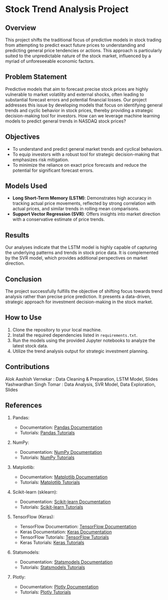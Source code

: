 # Stock Trend Analysis Project

## Overview
This project shifts the traditional focus of predictive models in stock trading from attempting to predict exact future prices to understanding and predicting general price tendencies or actions. This approach is particularly suited to the unpredictable nature of the stock market, influenced by a myriad of unforeseeable economic factors. 

## Problem Statement
Predictive models that aim to forecast precise stock prices are highly vulnerable to market volatility and external shocks, often leading to substantial forecast errors and potential financial losses. Our project addresses this issue by developing models that focus on identifying general trends and cyclic behavior in stock prices, thereby providing a strategic decision-making tool for investors. How can we leverage machine learning models to predict general trends in NASDAQ stock prices?

## Objectives
- To understand and predict general market trends and cyclical behaviors.
- To equip investors with a robust tool for strategic decision-making that emphasizes risk mitigation.
- To minimize the reliance on exact price forecasts and reduce the potential for significant forecast errors.

## Models Used
- **Long Short-Term Memory (LSTM)**: Demonstrates high accuracy in tracking actual price movements, reflected by strong correlation with actual prices, and similar trends in rolling mean comparisons.
- **Support Vector Regression (SVR)**: Offers insights into market direction with a conservative estimate of price trends.

## Results
Our analyses indicate that the LSTM model is highly capable of capturing the underlying patterns and trends in stock price data. It is complemented by the SVR model, which provides additional perspectives on market direction.

## Conclusion
The project successfully fulfills the objective of shifting focus towards trend analysis rather than precise price prediction. It presents a data-driven, strategic approach for investment decision-making in the stock market.

## How to Use
1. Clone the repository to your local machine.
2. Install the required dependencies listed in `requirements.txt`.
3. Run the models using the provided Jupyter notebooks to analyze the latest stock data.
4. Utilize the trend analysis output for strategic investment planning.

## Contributions
Alok Aashish Vernekar : Data Cleaning & Preparation, LSTM Model, Slides
Yashwardhan Singh Tomar : Data Analysis, SVR Model, Data Exploration, Slides

## References

1. Pandas: 
   - Documentation: [Pandas Documentation](https://pandas.pydata.org/docs/)
   - Tutorials: [Pandas Tutorials](https://pandas.pydata.org/pandas-docs/stable/getting_started/index.html)

2. NumPy:
   - Documentation: [NumPy Documentation](https://numpy.org/doc/)
   - Tutorials: [NumPy Tutorials](https://numpy.org/doc/stable/user/quickstart.html)

3. Matplotlib:
   - Documentation: [Matplotlib Documentation](https://matplotlib.org/contents.html)
   - Tutorials: [Matplotlib Tutorials](https://matplotlib.org/stable/tutorials/index.html)

4. Scikit-learn (sklearn):
   - Documentation: [Scikit-learn Documentation](https://scikit-learn.org/stable/documentation.html)
   - Tutorials: [Scikit-learn Tutorials](https://scikit-learn.org/stable/tutorial/index.html)

5. TensorFlow (Keras):
   - TensorFlow Documentation: [TensorFlow Documentation](https://www.tensorflow.org/guide)
   - Keras Documentation: [Keras Documentation](https://keras.io/)
   - TensorFlow Tutorials: [TensorFlow Tutorials](https://www.tensorflow.org/tutorials)
   - Keras Tutorials: [Keras Tutorials](https://keras.io/examples/)

6. Statsmodels:
   - Documentation: [Statsmodels Documentation](https://www.statsmodels.org/stable/index.html)
   - Tutorials: [Statsmodels Tutorials](https://www.statsmodels.org/stable/examples/index.html)

7. Plotly:
   - Documentation: [Plotly Documentation](https://plotly.com/python/)
   - Tutorials: [Plotly Tutorials](https://plotly.com/python/tutorials/)
